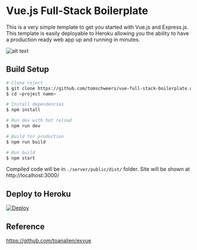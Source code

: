 # Vue.js Full-Stack Boilerplate
This is a very simple template to get you started with Vue.js and Express.js. This template is easily deployable to Heroku allowing you the ability to have a production ready web app up and running in minutes.

![alt text](http://www.wamasoftware.com/images/service-images/vue-js-side-panel.png)

## Build Setup

```bash
# Clone roject
$ git clone https://github.com/tomschweers/vue-full-stack-boilerplate.git <project name>
$ cd <project name>

# Install dependencies
$ npm install

# Run dev with hot reload
$ npm run dev

# Build for production
$ npm run build

# Run build
$ npm start
```

Compiled code will be in `./server/public/dist/` folder.
Site will be shown at http://localhost:3000/

## Deploy to Heroku

[![Deploy](https://www.herokucdn.com/deploy/button.png)](https://heroku.com/deploy)

## Reference
https://github.com/toanalien/exvue
